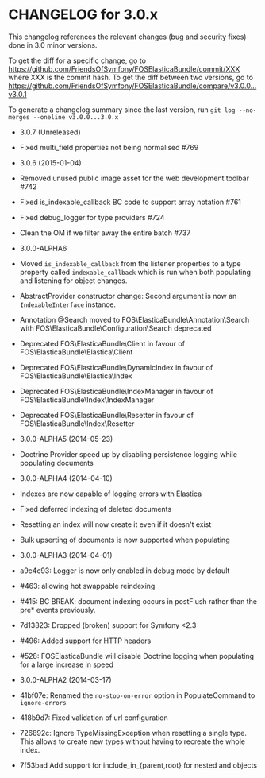 CHANGELOG for 3.0.x
===================

This changelog references the relevant changes (bug and security fixes) done
in 3.0 minor versions.

To get the diff for a specific change, go to
https://github.com/FriendsOfSymfony/FOSElasticaBundle/commit/XXX where XXX is
the commit hash. To get the diff between two versions, go to
https://github.com/FriendsOfSymfony/FOSElasticaBundle/compare/v3.0.0...v3.0.1

To generate a changelog summary since the last version, run
`git log --no-merges --oneline v3.0.0...3.0.x`

* 3.0.7 (Unreleased)

 * Fixed multi_field properties not being normalised #769

* 3.0.6 (2015-01-04)

 * Removed unused public image asset for the web development toolbar #742
 * Fixed is_indexable_callback BC code to support array notation #761
 * Fixed debug_logger for type providers #724
 * Clean the OM if we filter away the entire batch #737

* 3.0.0-ALPHA6

 * Moved `is_indexable_callback` from the listener properties to a type property called
   `indexable_callback` which is run when both populating and listening for object
   changes.
 * AbstractProvider constructor change: Second argument is now an `IndexableInterface`
   instance.
 * Annotation @Search moved to FOS\ElasticaBundle\Annotation\Search with FOS\ElasticaBundle\Configuration\Search deprecated
 * Deprecated FOS\ElasticaBundle\Client in favour of FOS\ElasticaBundle\Elastica\Client
 * Deprecated FOS\ElasticaBundle\DynamicIndex in favour of FOS\ElasticaBundle\Elastica\Index
 * Deprecated FOS\ElasticaBundle\IndexManager in favour of FOS\ElasticaBundle\Index\IndexManager
 * Deprecated FOS\ElasticaBundle\Resetter in favour of FOS\ElasticaBundle\Index\Resetter

* 3.0.0-ALPHA5 (2014-05-23)

 * Doctrine Provider speed up by disabling persistence logging while populating documents

* 3.0.0-ALPHA4 (2014-04-10)

 * Indexes are now capable of logging errors with Elastica
 * Fixed deferred indexing of deleted documents
 * Resetting an index will now create it even if it doesn't exist
 * Bulk upserting of documents is now supported when populating

* 3.0.0-ALPHA3 (2014-04-01)

 * a9c4c93: Logger is now only enabled in debug mode by default
 * #463: allowing hot swappable reindexing
 * #415: BC BREAK: document indexing occurs in postFlush rather than the pre* events previously.
 * 7d13823: Dropped (broken) support for Symfony <2.3
 * #496: Added support for HTTP headers
 * #528: FOSElasticaBundle will disable Doctrine logging when populating for a large increase in speed

* 3.0.0-ALPHA2 (2014-03-17)

 * 41bf07e: Renamed the `no-stop-on-error` option in PopulateCommand to `ignore-errors`
 * 418b9d7: Fixed validation of url configuration
 * 726892c: Ignore TypeMissingException when resetting a single type. This allows to create new types without having to recreate the whole index.
 * 7f53bad Add support for include_in_{parent,root} for nested and objects
